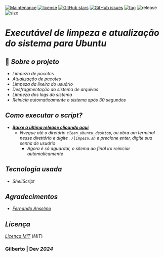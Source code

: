 [![Maintenance](https://img.shields.io/badge/Maintained%3F-yes-green.svg)](https://GitHub.com/Gilberto-Mascena/clean_sh)
[![license](https://img.shields.io/github/license/Gilberto-Mascena/clean_sh)](https://github.com/Gilberto-Mascena/clean_sh/blob/main/LICENSE.md)
[![GitHub stars](https://img.shields.io/github/stars/Gilberto-Mascena/clean_sh)](https://github.com/Gilberto-Mascena/clean_sh/stargazers)
[![GitHub issues](https://img.shields.io/github/issues/Gilberto-Mascena/clean_sh)](https://github.com/Gilberto-Mascena/clean_sh/issues)
[![tag](https://img.shields.io/github/v/release/Gilberto-Mascena/clean_sh?include_prereleases)](https://github.com/Gilberto-Mascena/clean_sh/releases)
![release](https://img.shields.io/github/release-date/Gilberto-Mascena/clean_sh)
![size](https://img.shields.io/github/repo-size/Gilberto-Mascena/clean_sh)

# *Executável de limpeza e atualização do sistema para Ubuntu*

## 🚀 *Sobre o projeto*

- _*Limpeza de pacotes*_
- _*Atualização de pacotes*_
- _*Limpeza da lixeira do usuário*_
- _*Desfragmentação do sistema de arquivos*_
- _*Limpeza dos logs do sistema*_
- _*Reinicia automaticamente o sistema após 30 segundos*_

## *Como executar o script?*

- _***[Baixe a última release clicando aqui](https://github.com/Gilberto-Mascena/clean_sh/releases)***_
    - _*Nvegue até o diretório ```clean_ubuntu_desktop```, ou abra um terminal nesse direttório e digite ```./limpeza.sh``` e precione enter, digite sua senha de usuário*_
        - _*Agora é só aguardar, o sitema ao final ira reiniciar automaticamente*_

## *Tecnologia usada*
- _ShellScript_  

## *Agradecimentos*

- [*Fernando Anselmo*](https://www.youtube.com/watch?v=YumXVt3sMfY)

## *Licença* 

[*Licença MIT*](./LICENSE.md) (*MIT*)

### Gilberto | Dev _2024_